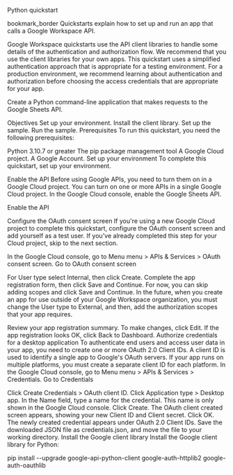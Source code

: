 Python quickstart 

bookmark_border
Quickstarts explain how to set up and run an app that calls a Google Workspace API.

Google Workspace quickstarts use the API client libraries to handle some details of the authentication and authorization flow. We recommend that you use the client libraries for your own apps. This quickstart uses a simplified authentication approach that is appropriate for a testing environment. For a production environment, we recommend learning about authentication and authorization before choosing the access credentials that are appropriate for your app.

Create a Python command-line application that makes requests to the Google Sheets API.

Objectives
Set up your environment.
Install the client library.
Set up the sample.
Run the sample.
Prerequisites
To run this quickstart, you need the following prerequisites:

Python 3.10.7 or greater
The pip package management tool
A Google Cloud project.
A Google Account.
Set up your environment
To complete this quickstart, set up your environment.

Enable the API
Before using Google APIs, you need to turn them on in a Google Cloud project. You can turn on one or more APIs in a single Google Cloud project.
In the Google Cloud console, enable the Google Sheets API.

Enable the API

Configure the OAuth consent screen
If you're using a new Google Cloud project to complete this quickstart, configure the OAuth consent screen and add yourself as a test user. If you've already completed this step for your Cloud project, skip to the next section.

In the Google Cloud console, go to Menu menu > APIs & Services > OAuth consent screen.
Go to OAuth consent screen

For User type select Internal, then click Create.
Complete the app registration form, then click Save and Continue.
For now, you can skip adding scopes and click Save and Continue. In the future, when you create an app for use outside of your Google Workspace organization, you must change the User type to External, and then, add the authorization scopes that your app requires.

Review your app registration summary. To make changes, click Edit. If the app registration looks OK, click Back to Dashboard.
Authorize credentials for a desktop application
To authenticate end users and access user data in your app, you need to create one or more OAuth 2.0 Client IDs. A client ID is used to identify a single app to Google's OAuth servers. If your app runs on multiple platforms, you must create a separate client ID for each platform.
In the Google Cloud console, go to Menu menu > APIs & Services > Credentials.
Go to Credentials

Click Create Credentials > OAuth client ID.
Click Application type > Desktop app.
In the Name field, type a name for the credential. This name is only shown in the Google Cloud console.
Click Create. The OAuth client created screen appears, showing your new Client ID and Client secret.
Click OK. The newly created credential appears under OAuth 2.0 Client IDs.
Save the downloaded JSON file as credentials.json, and move the file to your working directory.
Install the Google client library
Install the Google client library for Python:


pip install --upgrade google-api-python-client google-auth-httplib2 google-auth-oauthlib